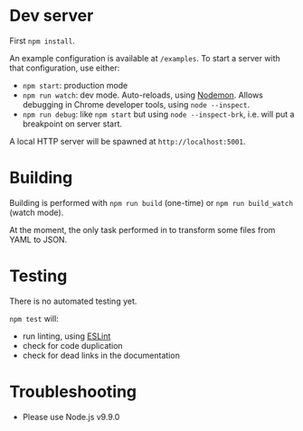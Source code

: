 # Dev server

First `npm install`.

An example configuration is available at `/examples`. To start a server with
that configuration, use either:
  - `npm start`: production mode
  - `npm run watch`: dev mode.
    Auto-reloads, using [Nodemon](https://github.com/remy/nodemon).
    Allows debugging in Chrome developer tools, using `node --inspect`.
  - `npm run debug`: like `npm start` but using `node --inspect-brk`,
    i.e. will put a breakpoint on server start.

A local HTTP server will be spawned at `http://localhost:5001`.

# Building

Building is performed with `npm run build` (one-time) or
`npm run build_watch` (watch mode).

At the moment, the only task performed in to transform some files from YAML to
JSON.

# Testing

There is no automated testing yet.

`npm test` will:
  - run linting, using [ESLint](http://eslint.org/)
  - check for code duplication
  - check for dead links in the documentation

# Troubleshooting

  - Please use Node.js v9.9.0
